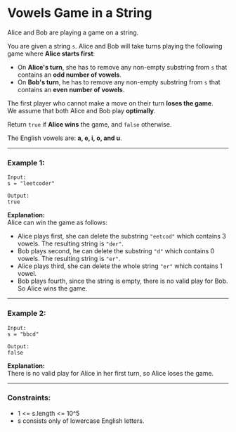 # Vowels Game in a String

Alice and Bob are playing a game on a string.

You are given a string `s`. Alice and Bob will take turns playing the following game where **Alice starts first**:

- On **Alice's turn**, she has to remove any non-empty substring from `s` that contains an **odd number of vowels**.
- On **Bob's turn**, he has to remove any non-empty substring from `s` that contains an **even number of vowels**.

The first player who cannot make a move on their turn **loses the game**.  
We assume that both Alice and Bob play **optimally**.

Return `true` if **Alice wins** the game, and `false` otherwise.

The English vowels are: **a, e, i, o, and u**.

---

### Example 1:

```
Input:
s = "leetcoder"

Output:
true
```

**Explanation:**  
Alice can win the game as follows:

- Alice plays first, she can delete the substring `"eetcod"` which contains 3 vowels. The resulting string is `"der"`.
- Bob plays second, he can delete the substring `"d"` which contains 0 vowels. The resulting string is `"er"`.
- Alice plays third, she can delete the whole string `"er"` which contains 1 vowel.
- Bob plays fourth, since the string is empty, there is no valid play for Bob. So Alice wins the game.

---

### Example 2:

```
Input:
s = "bbcd"

Output:
false
```

**Explanation:**  
There is no valid play for Alice in her first turn, so Alice loses the game.

---

### Constraints:

- 1 <= s.length <= 10^5
- s consists only of lowercase English letters.
